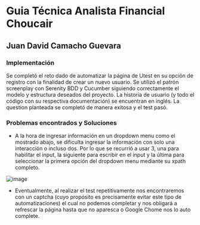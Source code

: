 # Guia Técnica Analista Financial Choucair
## Juan David Camacho Guevara

### Implementación
Se completó el reto dado de automatizar la página de Utest en su opción de registro con la finalidad de crear un nuevo usuario. Se utilizó el patrón screenplay con Serenity BDD y Cucumber siguiendo correctamente el modelo y estructura deseados del proyecto. La historia de usuario (y todo el código con su respectiva documentación) se encuentran en inglés.
La question planteada se completó de manera exitosa y el test pasó.

### Problemas encontrados y Soluciones
* A la hora de ingresar información en un dropdown menu como el mostrado abajo, se dificulta ingresar la información con solo una interacción o incluso dos. Por lo que se recurrió a usar 3, una para habilitar el input, la siguiente para escribir en el input y la última para seleccionar la primera opción del dropdown menu mediante su xpath completo.

![image](https://user-images.githubusercontent.com/81335997/197555074-857ad952-649d-4ca8-af42-033fcc382a72.png)

* Eventualmente, al realizar el test repetitivamente nos encontraremos con un captcha (cuyo propósito es precisamente evitar este tipo de automatizaciones) el cual no podemos completar y nos obligará a refrescar la página hasta que no aparesca o Google Chome nos lo auto complete.
